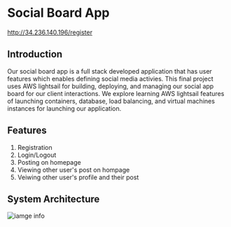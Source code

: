 # Social Board App
http://34.236.140.196/register

## Introduction 
Our social board app is a full stack developed application that has user features which enables defining social media activies. This final project uses AWS lightsail for building, deploying, and managing our social app board for our client interactions. We explore learning AWS lightsail features of launching containers, database, load balancing, and virtual machines instances for launching our application. 

## Features 
1. Registration
2. Login/Logout
3. Posting on homepage
4. Viewing other user's post on hompage
5. Veiwing other user's profile and their post

## System Architecture
![iamge info](https://imgur.com/1edU73m)
